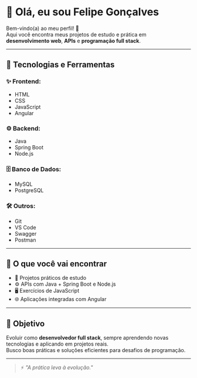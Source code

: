 # 👋 Olá, eu sou Felipe Gonçalves

Bem-vindo(a) ao meu perfil! 🚀  
Aqui você encontra meus projetos de estudo e prática em **desenvolvimento web**, **APIs** e **programação full stack**.

---

## 🔧 Tecnologias e Ferramentas

### ✨ Frontend:
- HTML
- CSS
- JavaScript
- Angular

### ⚙️ Backend:
- Java
- Spring Boot
- Node.js

### 🗄️ Banco de Dados:
- MySQL
- PostgreSQL

### 🛠️ Outros:
- Git
- VS Code
- Swagger
- Postman

---

## 📂 O que você vai encontrar

- 📘 Projetos práticos de estudo  
- ⚙️ APIs com Java + Spring Boot e Node.js  
- 🖥️ Exercícios de JavaScript  
- 🌐 Aplicações integradas com Angular  

---

## 🚀 Objetivo

Evoluir como **desenvolvedor full stack**, sempre aprendendo novas tecnologias e aplicando em projetos reais.  
Busco boas práticas e soluções eficientes para desafios de programação.

---

> ⚡ *"A prática leva à evolução."*


